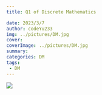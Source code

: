 ```yaml
---
title: Q1 of Discrete Mathematics

date: 2023/3/7
author: codeYu233
img: ../pictures/DM.jpg
cover:
coverImage: ../pictures/DM.jpg
summary: 
categories: DM
tags:
 - DM
---
```

![](头像.jpg)

